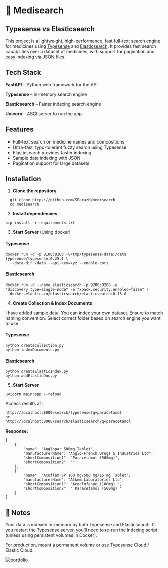 
# 💊 Medisearch 
## Typesense vs Elasticsearch

This project is a lightweight, high-performance, fast full-text search engine for medicines using [Typesense](https://typesense.org/) and [Elasticsearch](https://www.elastic.co/elasticsearch). It provides fast search capabilities over a dataset of medicines, with support for pagination and easy indexing via JSON files.

## Tech Stack

**FastAPI** – Python web framework for the API

**Typesense** – In-memory search engine

**Elasticsearch** – Faster indexing search engine 

**Uvicorn** – ASGI server to run the app

## Features

- Full-text search on medicine names and compositions
- Ultra-fast, typo-tolerant fuzzy search using Typesense
- Elasticsearch provides faster indexing
- Sample data indexing with JSON
- Pagination support for large datasets

## Installation

1. **Clone the repository**

```
  git clone https://github.com/SFarazH/medisearch
  cd medisearch
```

2. **Install dependencies**

```
pip install -r requirements.txt
```

3. **Start Server**
(Using docker)

#### Typesense
```
docker run -d -p 8108:8108 -v/tmp/typesense-data:/data typesense/typesense:0.25.1 \
  --data-dir /data --api-key=xyz --enable-cors
```

#### Elasticsearch
```
docker run -d --name elasticsearch -p 9200:9200 -e "discovery.type=single-node" -e "xpack.security.enabled=false" \
  docker.elastic.co/elasticsearch/elasticsearch:8.15.0
```

4. **Create Collection & Index Documents**

I have added sample data. You can index your own dataset. Ensure to match naming convention. Select correct folder based on search engine you want to use

#### Typesense
```
python createCollection.py
python indexDocuments.py
```

#### Elasticsearch
```
python createElasticIndex.py
python addElasticDoc.py
```

5. **Start Server**

```
uvicorn main:app --reload
```

Access results at :

```
http://localhost:8000/search/typesense?q=paracetamol
or
http://localhost:8000/search/elasticsearch?q=paracetamol
```

**Response:**

```
[
    {
        "name": "Anglopar 500mg Tablet",
        "manufacturerName": "Anglo-French Drugs & Industries Ltd",
        "shortComposition1": "Paracetamol (500mg)",
        "shortComposition2": ""
    },
    {
        "name": "Acuflam SP 100 mg/500 mg/15 mg Tablet",
        "manufacturerName": "Alkem Laboratories Ltd",
        "shortComposition1": "Aceclofenac (100mg) ",
        "shortComposition2": " Paracetamol (500mg) "
    }
]
```

## 📎 Notes

Your data is indexed in-memory by both Typesense and Elasticsearch. If you restart the Typesense server, you’ll need to re-run the indexing script (unless using persistent volumes in Docker).

For production, mount a permanent volume or use Typesense Cloud / Elastic Cloud.

[![portfolio](https://img.shields.io/badge/my_portfolio-000?style=for-the-badge&logo=ko-fi&logoColor=white)](https://faraz-three.vercel.app)
